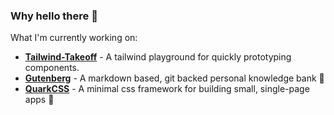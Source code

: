 ### Why **hello there** 👋

What I'm currently working on:

- **[Tailwind-Takeoff](<https://github.com/BrennanMcDonald/Tailwind-Takeoff>)** \- A tailwind playground for quickly prototyping components.
- **[Gutenberg](<https://github.com/BrennanMcDonald/Gutenburg>)** \- A markdown based, git backed personal knowledge bank 📝
- **[QuarkCSS](<https://github.com/BrennanMcDonald/QuarkCSS>)** \- A minimal css framework for building small, single-page apps 🧠

<!-- -->

